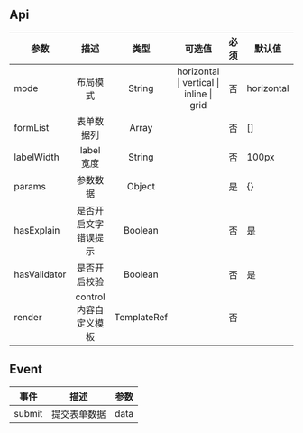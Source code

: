 ## Api

| 参数         |          描述          |    类型     |                  可选值                  | 必须 | 默认值     |
| ------------ | :--------------------: | :---------: | :--------------------------------------: | :--: | ---------- |
| mode         |        布局模式        |   String    | horizontal \| vertical \| inline \| grid |  否  | horizontal |
| formList     |       表单数据列       |    Array    |                                          |  否  | []         |
| labelWidth   |       label 宽度       |   String    |                                          |  否  | 100px      |
| params       |        参数数据        |   Object    |                                          |  是  | {}         |
| hasExplain   |  是否开启文字错误提示  |   Boolean   |                                          |  否  | 是         |
| hasValidator |      是否开启校验      |   Boolean   |                                          |  否  | 是         |
| render       | control 内容自定义模板 | TemplateRef |                                          |  否  |            |

## Event

| 事件   |     描述     | 参数 |
| ------ | :----------: | :--: |
| submit | 提交表单数据 | data |
